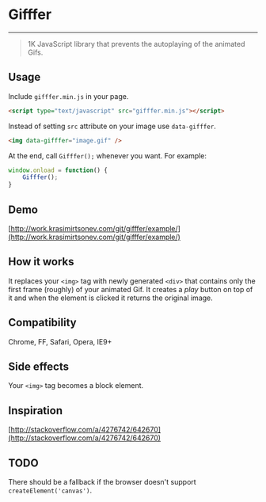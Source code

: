 # Gifffer

---

> 1K JavaScript library that prevents the autoplaying of the animated Gifs.

## Usage

Include `gifffer.min.js` in your page.

```html
<script type="text/javascript" src="gifffer.min.js"></script>
```

Instead of setting `src` attribute on your image use `data-gifffer`.

```html
<img data-gifffer="image.gif" />
```

At the end, call `Gifffer();` whenever you want. For example:

```js
window.onload = function() {
    Gifffer();
}
```

## Demo

[http://work.krasimirtsonev.com/git/gifffer/example/](http://work.krasimirtsonev.com/git/gifffer/example/)

## How it works

It replaces your `<img>` tag with newly generated `<div>` that contains only the first frame (roughly) of your animated Gif. It creates a *play* button on top of it and when the element is clicked it returns the original image.

## Compatibility

Chrome, FF, Safari, Opera, IE9+

## Side effects

Your `<img>` tag becomes a block element.

## Inspiration

[http://stackoverflow.com/a/4276742/642670](http://stackoverflow.com/a/4276742/642670)

## TODO

There should be a fallback if the browser doesn't support `createElement('canvas')`.